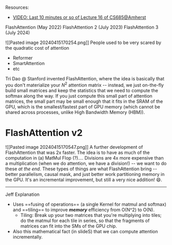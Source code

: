 Resources:
- [VIDEO: Last 10 minutes or so of Lecture 16 of CS685@Amherst](https://www.youtube.com/live/cG3PQX64rKE?si=plxfQ18PaT_7Y71n&t=3118)

FlashAttention (May 2022)
FlashAttention 2 (July 2023)
FlashAttention 3 (July 2024)


![[Pasted image 20240415170254.png]]
People used to be very scared by the quadratic cost of attention
- Reformer
- SmartAttention
- etc

Tri Dao @ Stanford invented FlashAttention, where the idea is basically that you don't materialize your $N^2$ attention matrix -- instead, we just on-the-fly build small matrices and keep the statistics that we need to compute the softmax along the way. If you just compute this small part of attention matrices, the small part may be small enough that it fits in the SRAM of the GPU, which is the smallest/fastest part of GPU memory (which cannot be shared across processes, unlike High Bandwidth Memory (HBM)).


# FlashAttention v2
![[Pasted image 20240415170547.png]]
A further development of FlashAttention that was 2x faster. The idea is to have as much of the computation in (a) MatMul Flop (?).... Divisions are 4x more expensive than a multiplication (when we do attention, we have a division!) -- we want to do these *at the end*. These types of things are what FlashAttention bring -- better parallelism, causal mask, and just better work partitioning memory in the GPU. It's an incremental improvement, but still a very nice addition! 😄.


---------------------

Jeff Explanation
- Uses ==fusing of operations== (a single Kernel for matmul and softmax) and ==tiling== to improve ***memory*** efficiency from O(N^2) to O(N).
	- Tiling: Break up your two matrices that you're multiplying into tiles; do the matmul for each tile in series, so that the fragments of matrices can fit into the SMs of the GPU chip.
- Also this mathematical fact (in slideS) that we can compute attention incrementally.
